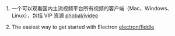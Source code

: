 1. 一个可以观看国内主流视频平台所有视频的客户端（Mac、Windows、Linux），包括 VIP 资源 [phobal/ivideo](https://github.com/phobal/ivideo)

2. The easiest way to get started with Electron [electron/fiddle](https://github.com/electron/fiddle)
